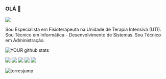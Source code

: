 ### OLÁ 👋

<!--
**saul0t0rres/saul0t0rres** is a ✨ _special_ ✨ repository because its `README.md` (this file) appears on your GitHub profile.

Here are some ideas to get you started:

- 🔭 I’m currently working on ...
- 🌱 I’m currently learning ...
- 👯 I’m looking to collaborate on ...
- 🤔 I’m looking for help with ...
- 💬 Ask me about ...
- 📫 How to reach me: ...
- 😄 Pronouns: ...
- ⚡ Fun fact: ...
-->

<img src="https://github.com/pr2tik1/pr2tik1/blob/master/IMAGE-NAME](https://miro.medium.com/max/640/0*VV3Nmxgv3KX4sLhr.gif)">

Sou Especialista em Fisioterapeuta na Unidade de Terapia Intensiva (UTI).
Sou Técnico em Informática - Desenvolvimento de Sistemas.
Sou Técnico em Administração.

![YOUR github stats](https://github-readme-stats.vercel.app/api?username=saul0t0rres)

[<img src="https://img.shields.io/badge/twitter-%231DA1F2.svg?&style=for-the-badge&logo=twitter&logoColor=white" />](https://twitter.com/USERNAME) [<img src="https://img.shields.io/badge/medium-%2312100E.svg?&style=for-the-badge&logo=medium&logoColor=white" />](https://medium.com/USERNAME)  [<img src="https://img.shields.io/badge/linkedin-%230077B5.svg?&style=for-the-badge&logo=linkedin&logoColor=white" />](https://www.linkedin.com/in/USERNAME/) [<img src = "https://img.shields.io/badge/instagram-%23E4405F.svg?&style=for-the-badge&logo=instagram&logoColor=white">](https://www.instagram.com/USERNAME/) [<img src = "https://img.shields.io/badge/facebook-%231877F2.svg?&style=for-the-badge&logo=facebook&logoColor=white">](https://www.facebook.com/USERNAME)

![torresjump](https://user-images.githubusercontent.com/116840416/208263926-a5ba021d-4e7b-4c04-ad9a-9ecdf8211cf9.gif)
